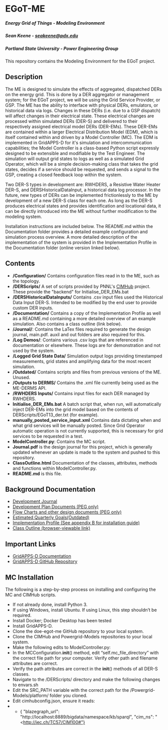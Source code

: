 # EGoT-ME
##### Energy Grid of Things - Modeling Environment
##### Sean Keene -  seakeene@pdx.edu
##### Portland State University - Power Engineering Group

This repository contains the Modeling Environment for the EGoT project.

## Description

The ME is designed to simulate the effects of aggregated, dispatched DERs on the
energy grid. This is done by a DER aggregator or management system; for the EGoT
project, we will be using the Grid Service Provider, or GSP. The ME has the ability to
interface with physical DERs, emulators, or historical data via logs. Changes in these
DERs (i.e. due to a GSP dispatch) will affect changes in their electrical state.
These electrical changes are processed within simulated DERs (DER-S) and delivered to
their respectively assigned electrical model DERs (DER-EMs). These DER-EMs
are contained within a larger Electrical Distribution Model (EDM), which is 
itself contained within and driven by a Model Controller (MC). The EDM is 
implemented in GridAPPS-D for it's simulation and intercommunication capabilities;
the Model Controller is a class-based Python script expressly designed to be 
extensible and modifiable by the Test Engineer. The simulation will output grid states 
to logs as well as a simulated Grid Operator, which will be a simple decision-making 
class that takes the grid states, decides if a service should be requested, and sends 
a signal to the GSP, creating a closed feedback loop within the system.

Two DER-S types in development are: RWHDERS, a Resistive Water Heater DER-S, and 
DERSHistoricalDataInput, a historical data log processor. In the future,
new types of DERs can be implemented frictionlessly to the ME by development of
a new DER-S class for each one. As long as the DER-S produces electrical states and
provides identification and locational data, it can be directly introduced into the ME
without further modification to the modeling system.

Installation instructions are included below. The README.md within the Documentation folder provides a detailed example configuration
and simulation process overview. A more detailed description of the implementation of the system is 
provided in the Implementation Profile in the Documentation folder (online version linked below).

## Contents

* **/Configuration/** Contains configuration files read in to the ME, such as the topology.
* **/DERScripts/** A set of scripts provided by PNNL's [CIMHub](https://github.com/GRIDAPPSD/CIMHub) project. These provide the "backend" for Initialise_DER_EMs.bat
* **/DERSHistoricalDataInputs/** Contains .csv input files used the Historical Data Input DER-S. Intended to be modified by the end user to provide custom DER inputs.
* **/Documentation/** Contains a copy of the Implementation Profile as well as a README.md containing a more detailed overview of an example simulation. Also contains a class outline (link below).
* **/Journal/**: Contains the LaTex files required to  generate the design journal, 
  main.pdf. auxil and out folders are also required for this. 
* **/Log Demos/**: Contains various .csv logs that are referenced in documentation or
elsewhere. These logs are for demonstration and not used by the system.
* **/Logged Grid State Data/** Simulation output logs providing timestamped measurements, grid states and amplifying data for the most recent simulation.
* **/Outdated/** Contains scripts and files from previous versions of the ME. Unused.
* **/Outputs to DERMS/** Contains the .xml file currently being used as the ME-DERMS API. 
* **/RWHDERS Inputs/** Contains input files for each DER managed by RWHDERS.
* **Initialise_DER_EMs.bat** A batch script that, when run, will automatically inject DER-EMs into the grid model based on the contents of DERScripts/EGoT13_der.txt (for example). 
* **manually_posted_service_input.xml** Contains data dictating when and what grid services will be manually posted. Since Grid Operator automatic operation is not currently supported, this is necessary for grid services to be requested in a test.
* **ModelController.py**: Contains the MC script.
* **Journal.pdf** is the design journal for this project, which is generally updated
  whenever an update is made to the system and pushed to this repository.
* **ClassOutline.html** Documentation of the classes, attributes, methods and functions within ModelController.py.
* **README.md** is this file.

## Background Documentation
* [Development Journal](https://github.com/PortlandStatePowerLab/doe-egot-me/blob/main/out/main.pdf)
* [Development Plan Documents (PEG only)](https://drive.google.com/drive/folders/1gzclY2N1w7PiS4PjuwpQj0qUheekqnkn?usp=sharing)
* [Flow Charts and other design documents (PEG only)](https://drive.google.com/drive/folders/13gm4Shm-kZ0PfSjn-9UMrA0cDD80fIy0?usp=sharing)
* [Estimated Quarterly Goals(Outdated)](https://www.overleaf.com/read/jrrvwgtvqryt)
* [Implementation Profile (See appendix B for installation guide)](https://docs.google.com/document/d/1W9mIf69tUp5LxAxTi9JdYpVbyF84esILUnnz5kcZQFw/edit?usp=sharing)
* [Class Outline (browser-viewable link)](https://htmlpreview.github.io/?https://github.com/PortlandStatePowerLab/doe-egot-me/blob/main/ClassOutline.html)
## Important Links

* [GridAPPS-D Documentation](https://gridappsd.readthedocs.io/en/latest/using_gridappsd/index.html)
* [GridAPPS-D GitHub Repository](https://github.com/GRIDAPPSD)

## MC Installation
The following is a step-by-step process on installing and configuring the MC and CIMHub scripts.
* If not already done, install Python 3.
* If using Windows, install Ubuntu. If using Linux, this step shouldn’t be required.
* Install Docker; Docker Desktop has been tested
* Install GridAPPS-D.
* Clone the doe-egot-me GitHub repository to your local system.
* Clone the CIMHub and Powergrid-Models repositories to your local system.
* Make the following edits to ModelController.py:
* In the MCConfiguration.__init__() method, edit “self.mc_file_directory” with the correct file path for your computer. Verify other path and filename attributes are correct.
* Verify the path attributes are correct in the __init__() methods of all DER-S classes.
* Navigate to the /DERScripts/ directory and make the following changes to envars.sh
* Edit the SRC_PATH variable with the correct path for the /Powergrid-Models/platform/ folder you cloned.
* Edit cimhubconfig.json, ensure it reads:
* * {
  "blazegraph_url": "http://localhost:8889/bigdata/namespace/kb/sparql",   "cim_ns": "<http://iec.ch/TC57/CIM100#"}


